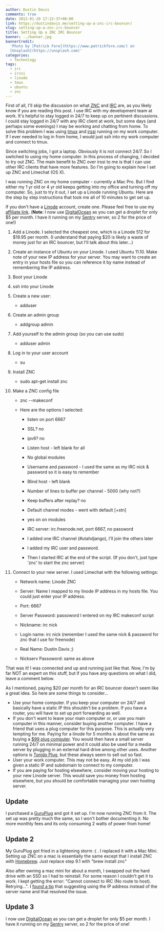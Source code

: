 ```yaml
---
author: Dustin Davis
comments: true
date: 2012-01-20 17:22:37+00:00
link: https://dustindavis.me/setting-up-a-znc-irc-bouncer/
slug: setting-up-a-znc-irc-bouncer
title: Setting Up a ZNC IRC Bouncer
banner: ../banner.jpg
bannerCredit:
  'Photo by [Patrick Fore](https://www.patrickfore.com/) on
  [Unsplash](https://unsplash.com)'
categories:
  - Technology
tags:
  - irc
  - irssi
  - linode
  - tmux
  - ubuntu
  - znc
---
```


First of all, I\'ll skip the discussion on what [ZNC](http://wiki.znc.in/ZNC)
and [IRC](http://en.wikipedia.org/wiki/Internet_Relay_Chat) are, as you likely
know if you are reading this post. I use IRC with my development team at work.
It\'s helpful to stay logged in 24/7 to keep up on pertinent discussions. I
could stay logged in 24/7 with any IRC client at work, but some days (and
perhaps some evenings) I may be working and chatting from home. To solve this
problem I was using [tmux](http://tmux.sourceforge.net/) and
[irssi](http://irssi.org/) running on my work computer. If I ever needed to log
in from home, I would just ssh into my work computer and connect to tmux.

Since switching jobs, I got a laptop. Obviously it is not connect 24/7. So I
switched to using my home computer. In this process of changing, I decided to
try out ZNC. The main benefit to ZNC over irssi to me is that I can use other
IRC clients that have more features. So I\'m going to explain how I set up ZNC
and Limechat (OS X).

I was running ZNC on my home computer - currently a Mac Pro. But I find either
my 1 yr old or 4 yr old keeps getting into my office and turning off my
computer. So, just to try it out, I set up a Linode running Ubuntu. Here are the
step by step instructions that took me all of 10 minutes to get set up.

If you don\'t have a
[Linode](http://www.linode.com/?r=0e672eb6d53973f0ac51b6d8e95a067f55a676bb)
account, create one. Please feel free to use my
[affiliate link](http://www.linode.com/?r=0e672eb6d53973f0ac51b6d8e95a067f55a676bb).
(**Note**: I now use
[DigitalOcean](https://www.digitalocean.com/?refcode=f1688368903d) as you can
get a droplet for only \$5 per month. I have it running on my
[Sentry](http://dustindavis.me/setting-up-your-own-sentry-server.html) server,
so 2 for the price of one!)

1. Add a Linode. I selected the cheapest one, which is a Linode 512 for
   $19.95 per month. (I understand that paying $20 is likely a waste of money
   just for an IRC bouncer, but I\'ll talk about this later...)

2. Create an instance of Ubuntu on your Linode. I used Ubuntu 11.10. Make note
   of your new IP address for your server. You may want to create an entry in
   your hosts file so you can reference it by name instead of remembering the IP
   address.

3. Boot your Linode

4. ssh into your Linode

5. Create a new user:

   - adduser <username>

6. Create an admin group

   - addgroup admin

7. Add yourself to the admin group (so you can use sudo)

   - adduser <username> admin

8. Log in to your user account

   - su <username>

9. Install ZNC

   - sudo apt-get install znc

10. Make a ZNC config file

    - znc --makeconf

    - Here are the options I selected:

      - listen on port 6667

      - SSL? no

      - ipv6? no

      - Listen host - left blank for all

      - No global modules

      - Username and password - I used the same as my IRC nick & password so it
        is easy to remember

      - Blind host - left blank

      - Number of lines to buffer per channel - 5000 (why not?)

      - Keep buffers after replay? no

      - Default channel modes - went with default [+stn]

      - yes on on modules

      - IRC server: irc.freenode.net, port 6667, no password

      - I added one IRC channel (#utahdjango), I\'ll join the others later

      - I added my IRC user and password.

      - Then I started IRC at the end of the script. (If you don\'t, just type
        \'znc\' to start the znc server)

11. Connect to your new server. I used Limechat with the following settings:

    - Network name: Linode ZNC

    - Server: Name I mapped to my linode IP address in my hosts file. You could
      just enter your IP address.

    - Port: 6667

    - Server Password: passoword I entered on my IRC makeconf script

    - Nickname: irc nick

    - Login name: irc nick (remember I used the same nick & password for znc
      that I use for freenode)

    - Real Name: Dustin Davis ;)

    - Nickserv Passoword: same as above

That was it! I was connected and up and running just like that. Now, I\'m by far
NOT an expert on this stuff, but if you have any questions on what I did, leave
a comment below.

As I mentioned, paying \$20 per month for an IRC bouncer doesn\'t seem like a
great idea. So here are some things to consider...

- Use your home computer. If you keep your computer on 24/7 and basically have a
  static IP this shouldn\'t be a problem. If you have a router, you will have to
  set up port forwarding as well.
- If you don\'t want to leave your main computer or, or use you main computer in
  this manner, consider buying another computer. I have a friend that uses a
  plug computer for this purpose. This is actually very tempting for me. Paying
  for a linode for 5 months is about the same as buying a
  [\$99 plug computer](http://www.globalscaletechnologies.com/p-22-sheevaplug-dev-kit-us.aspx).
  You would then have a small server running 24/7 on minimal power and it could
  also be used for a media server by plugging in an external hard drive among
  other uses. Another options is [Tonido Plug](http://www.tonidoplug.com/), but
  these always seem to sell out so fast.
- User your work computer. This may not be easy. At my old job I was given a
  static IP and subdomain to connect to my computer.
- If you are paying for hosting elsewhere, consider moving your hosting to your
  new Linode server. This would save you money from hosting elsewhere, but you
  should be comfortable managing your own hosting server.

## Update

I purchased a
[GuruPlug](http://www.globalscaletechnologies.com/t-guruplugdetails.aspx) and
got it set up. I\'m now running ZNC from it. The set up was pretty much the
same, so I won\'t bother documenting it. No more monthly fees and its only
consuming 2 watts of power from home!

## Update 2

My GuruPlug got fried in a lightening storm :( . I replaced it with a Mac Mini.
Setting up ZNC on a mac is essentially the same except that I install ZNC with
[Homebrew](http://mxcl.github.com/homebrew/). Just replace step 9.1 with \"brew
install znc\"

Also after owning a mac mini for about a month, I swapped out the hard drive
with an SSD so I had to reinstall. For some reason I couldn\'t get it to work. I
kept getting the error: \"Cannot connect to IRC (No route to host).
Retrying...\". I
[found a tip](http://wiki.amahi.org/index.php/ZNC#Can.27t_connect_to_server_.28No_route_to_host.29)
that suggesting using the IP address instead of the server name and that
resolved the issue.

## Update 3

I now use [DigitalOcean](https://www.digitalocean.com/?refcode=f1688368903d) as
you can get a droplet for only \$5 per month. I have it running on my
[Sentry](http://dustindavis.me/setting-up-your-own-sentry-server.html) server,
so 2 for the price of one!
